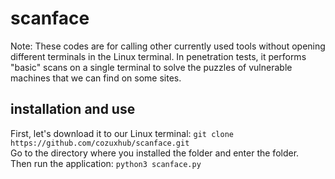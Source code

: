 # scanface

Note: These codes are for calling other currently used tools without opening different terminals in the Linux terminal.
In penetration tests, it performs "basic" scans on a single terminal to solve the puzzles of vulnerable machines that we can find on some sites.

## installation and use
First, let's download it to our Linux terminal: `git clone https://github.com/cozuxhub/scanface.git` <br>
Go to the directory where you installed the folder and enter the folder. <br> 
Then run the application: `python3 scanface.py`

